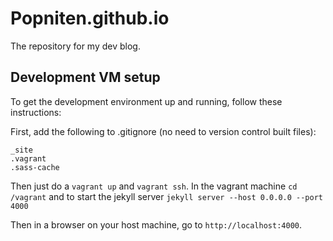 # Popniten.github.io

The repository for my dev blog.

## Development VM setup

To get the development environment up and running, follow these instructions:

First, add the following to .gitignore (no need to version control built files):
```
_site
.vagrant
.sass-cache
```

Then just do a `vagrant up` and `vagrant ssh`. In the vagrant machine `cd /vagrant` and to start the
jekyll server `jekyll server --host 0.0.0.0 --port 4000`

Then in a browser on your host machine, go to `http://localhost:4000`.
